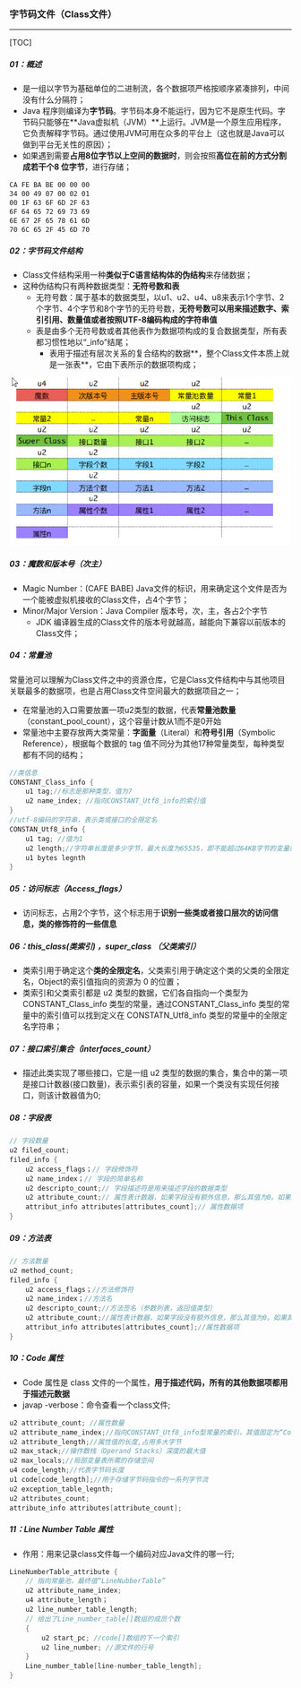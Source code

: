### 字节码文件（Class文件）

------

[TOC]

##### 01：概述

- 是一组以字节为基础单位的二进制流，各个数据项严格按顺序紧凑排列，中间没有什么分隔符；
- Java 程序则编译为**字节码**。字节码本身不能运行，因为它不是原生代码。字节码只能够在**Java虚拟机（JVM）**上运行。JVM是一个原生应用程序，它负责解释字节码。通过使用JVM可用在众多的平台上（这也就是Java可以做到平台无关性的原因）；
- 如果遇到需要**占用8位字节以上空间的数据时**，则会按照**高位在前的方式分割成若干个8 位字节**，进行存储；

```shell
CA FE BA BE 00 00 00
34 00 49 07 00 02 01
00 1F 63 6F 6D 2F 63
6F 64 65 72 69 73 69
6E 67 2F 65 78 61 6D
70 6C 65 2F 45 6D 70
```

##### 02：字节码文件结构

- Class文件结构采用一种**类似于C语言结构体的伪结构**来存储数据；
- 这种伪结构只有两种数据类型：**无符号数和表**
  - 无符号数：属于基本的数据类型，以u1、u2、u4、u8来表示1个字节、2个字节、4个字节和8个字节的无符号数，**无符号数可以用来描述数字、索引引用、数量值或者按照UTF-8编码构成的字符串值**
  - 表是由多个无符号数或者其他表作为数据项构成的复合数据类型，所有表都习惯性地以“_info”结尾；
    - 表用于描述有层次关系的复合结构的数据**，整个Class文件本质上就是一张表**，它由下表所示的数据项构成；


![](https://github.com/likang315/Middleware/blob/master/02%EF%BC%9AJVM/photos/%E5%AD%97%E8%8A%82%E7%A0%81%E6%96%87%E4%BB%B6%E4%B8%AD%E7%9A%84%E8%A1%A8.png?raw=true)

##### 03：魔数和版本号（次主）

- Magic Number：(CAFE BABE) Java文件的标识，用来确定这个文件是否为一个能被虚拟机接收的Class文件，占4个字节；
- Minor/Major Version：Java Compiler 版本号，次，主，各占2个字节
  - JDK 编译器生成的Class文件的版本号就越高，越能向下兼容以前版本的Class文件；

##### 04：常量池

​	常量池可以理解为Class文件之中的资源仓库，它是Class文件结构中与其他项目关联最多的数据项，也是占用Class文件空间最大的数据项目之一；

- 在常量池的入口需要放置一项u2类型的数据，代表**常量池数量**（constant_pool_count），这个容量计数从1而不是0开始
- 常量池中主要存放两大类常量：**字面量**（Literal）和**符号引用**（Symbolic Reference），根据每个数据的 tag 值不同分为其他17种常量类型，每种类型都有不同的结构；

```c
//类信息
CONSTANT_Class_info {
    u1 tag;//标志是那种类型，值为7
    u2 name_index; //指向CONSTANT_Utf8_info的索引值
}
//utf-8编码的字符串，表示类或接口的全限定名
CONSTAN_Utf8_info {
	u1 tag; //值为1
	u2 length;//字符串长度是多少字节，最大长度为65535，即不能超过64KB字节的变量或者方法名
	u1 bytes legnth
}
```

##### 05：访问标志（Access_flags）

- 访问标志，占用2个字节，这个标志用于**识别一些类或者接口层次的访问信息，类的修饰符的一些信息**


##### 06：this_class(类索引) ，super_class （父类索引）

- 类索引用于确定这个**类的全限定名**，父类索引用于确定这个类的父类的全限定名，Object的索引值指向的资源为 0 的位置；
- 类索引和父类索引都是 u2 类型的数据，它们各自指向一个类型为 CONSTANT_Class_info 类型的常量，通过CONSTANT_Class_info 类型的常量中的索引值可以找到定义在 CONSTATN_Utf8_info 类型的常量中的全限定名字符串；


##### 07：接口索引集合（interfaces_count）

- 描述此类实现了哪些接口，它是一组 u2 类型的数据的集合，集合中的第一项是接口计数器(接口数量)，表示索引表的容量，如果一个类没有实现任何接口，则该计数器值为0;


##### 08：字段表

```java
// 字段数量
u2 filed_count; 
filed_info {
	u2 access_flags；// 字段修饰符
	u2 name_index；// 字段的简单名称
	u2 descripto_count;// 字段描述符是用来描述字段的数据类型
	u2 attribute_count;// 属性表计数器，如果字段没有额外信息，那么其值为0。如果其值不为0
	attribut_info attributes[attributes_count];// 属性数据项
}
```

##### 09：方法表

```java
// 方法数量
u2 method_count;
filed_info {
	u2 access_flags；//方法修饰符
	u2 name_index；//方法名
	u2 descripto_count;//方法签名（参数列表，返回值类型）
	u2 attribute_count;//属性表计数器，如果字段没有额外信息，那么其值为0。如果其值不为0
	attribut_info attributes[attributes_count];//属性数据项
}
```

##### 10：Code 属性

- Code 属性是 class 文件的一个属性，**用于描述代码，所有的其他数据项都用于描述元数据**
- javap -verbose：命令查看一个class文件;

```java
u2 attribute_count; //属性数量
u2 attribute_name_index;//指向CONSTANT_Utf8_info型常量的索引，其值固定为“Code”，代表该属性的属性名称
u2 attribute_length;//属性值的长度,占用多大字节
u2 max_stack;//操作数栈（Operand Stacks）深度的最大值
u2 max_locals;//局部变量表所需的存储空间
u4 code_length;//代表字节码长度
u1 code[code_length];//用于存储字节码指令的一系列字节流
u2 exception_table_legnth;
u2 attributes_count;
attribute_info attributes[attribute_count];
```

##### 11：Line Number Table 属性

- 作用：用来记录class文件每一个编码对应Java文件的哪一行;

```java
LineNumberTable_attribute {
    // 指向常量池，最终值“LineNubberTable”
    u2 attribute_name_index;
    u4 attribute_length； 
    u2 line_number_table_length;
    // 给出了Line_number_table[]数组的成员个数
    {
        u2 start_pc; //code[]数组的下一个索引
        u2 line_number; //源文件的行号
    }
  	Line_number_table[line-number_table_length];
}
```






